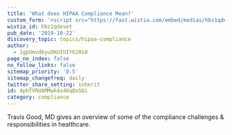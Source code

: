 ```yaml
---
title: 'What does HIPAA Compliance Mean?'
custom_form: '<script src="https://fast.wistia.com/embed/medias/hbz1qdevet.jsonp" async></script><script src="https://fast.wistia.com/assets/external/E-v1.js" async></script><div class="wistia_responsive_padding" style="padding:56.25% 0 0 0;position:relative;"><div class="wistia_responsive_wrapper" style="height:100%;left:0;position:absolute;top:0;width:100%;"><div class="wistia_embed wistia_async_hbz1qdevet videoFoam=true" style="height:100%;position:relative;width:100%"><div class="wistia_swatch" style="height:100%;left:0;opacity:0;overflow:hidden;position:absolute;top:0;transition:opacity 200ms;width:100%;"><img src="https://fast.wistia.com/embed/medias/hbz1qdevet/swatch" style="filter:blur(5px);height:100%;object-fit:contain;width:100%;" alt="" onload="this.parentNode.style.opacity=1;" /></div></div></div></div>'
wistia_id: hbz1qdevet
pub_date: '2019-10-22'
discovery_topic: topics/hipaa-compliance
author:
  - 1gpUmvd6yuOKUIUIY620i0
page_no_index: false
no_follow_links: false
sitemap_priority: '0.5'
sitemap_changefreq: daily
twitter_share_setting: inherit
id: 4phTVRUAMMwk4o46qQuSQi
category: compliance
---
```

Travis Good, MD gives an overview of some of the compliance challenges & responsibilities in healthcare.